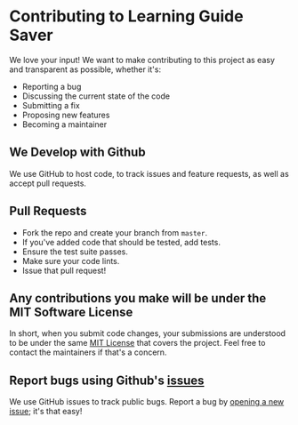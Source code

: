 # Contributing to Learning Guide Saver

We love your input! We want to make contributing to this project as easy and transparent as possible, whether it's:
- Reporting a bug
- Discussing the current state of the code
- Submitting a fix
- Proposing new features
- Becoming a maintainer

## We Develop with Github
We use GitHub to host code, to track issues and feature requests, as well as accept pull requests.

## Pull Requests
- Fork the repo and create your branch from `master`.
- If you've added code that should be tested, add tests.
- Ensure the test suite passes.
- Make sure your code lints.
- Issue that pull request!

## Any contributions you make will be under the MIT Software License
In short, when you submit code changes, your submissions are understood to be under the same [MIT License](/LICENSE) that covers the project. Feel free to contact the maintainers if that's a concern.

## Report bugs using Github's [issues](https://github.com/your/project/issues)
We use GitHub issues to track public bugs. Report a bug by [opening a new issue](https://github.com/your/project/issues/new); it's that easy!
